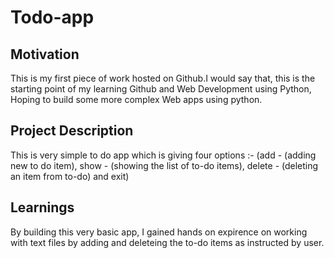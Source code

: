 # Todo-app


## Motivation
This is my first piece of work hosted on Github.I would say that, this is the starting point of my learning Github and Web Development using Python, Hoping to build some more complex Web apps using python.

## Project Description
This is very simple to do app which is giving four options :-
(add - (adding new to do item), show - (showing the list of to-do items), delete - (deleting an item from to-do) and exit)

## Learnings
By building this very basic app, I gained hands on expirence on working with text files by adding and deleteing the to-do items as instructed by user.



